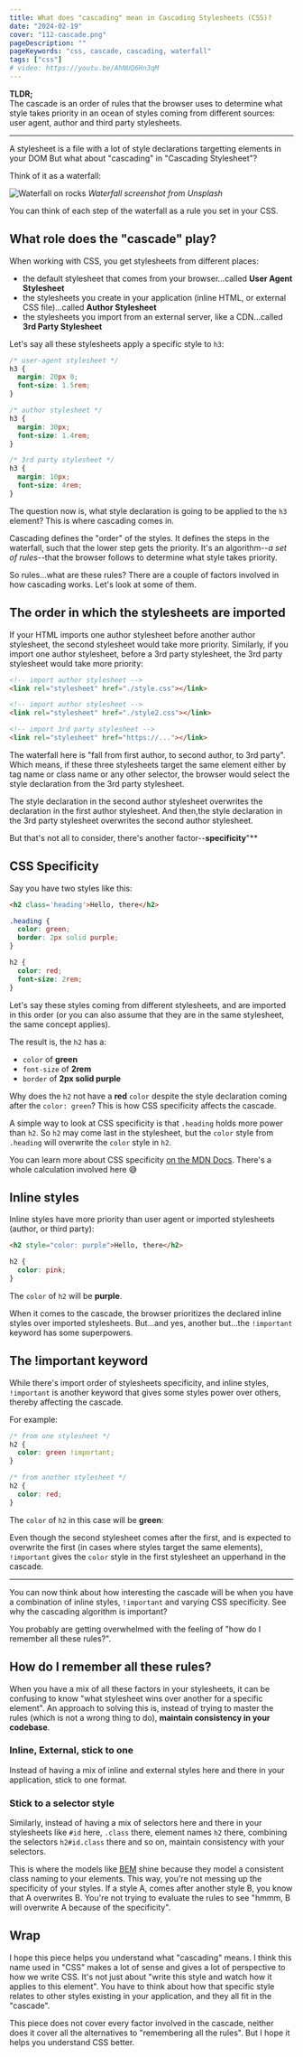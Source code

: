 ```yaml
---
title: What does "cascading" mean in Cascading Stylesheets (CSS)?
date: "2024-02-19"
cover: "112-cascade.png"
pageDescription: ""
pageKeywords: "css, cascade, cascading, waterfall"
tags: ["css"]
# video: https://youtu.be/AhNUQ6Hn3qM
---
```


**TLDR;**
<br/>
The cascade is an order of rules that the browser uses to determine what style takes priority in an ocean of styles coming from different sources: user agent, author and third party stylesheets.

---

A stylesheet is a file with a lot of style declarations targetting elements in your DOM But what about "cascading" in "Cascading Stylesheet"?

Think of it as a waterfall:

![Waterfall on rocks](https://images.unsplash.com/photo-1482685945432-29a7abf2f466?w=800&auto=format&fit=crop&q=60&ixlib=rb-4.0.3&ixid=M3wxMjA3fDB8MHxzZWFyY2h8M3x8d2F0ZXJmYWxsfGVufDB8fDB8fHww)
*Waterfall screenshot from Unsplash*

You can think of each step of the waterfall as a rule you set in your CSS.

## What role does the "cascade" play?

When working with CSS, you get stylesheets from different places:

* the default stylesheet that comes from your browser...called **User Agent Stylesheet**
* the stylesheets you create in your application (inline HTML, or external CSS file)...called **Author Stylesheet**
* the stylesheets you import from an external server, like a CDN...called **3rd Party Stylesheet**

Let's say all these stylesheets apply a specific style to `h3`:

```css
/* user-agent stylesheet */
h3 {
  margin: 20px 0;
  font-size: 1.5rem;
}
```

```css
/* author stylesheet */
h3 {
  margin: 30px;
  font-size: 1.4rem;
}
```


```css
/* 3rd party stylesheet */
h3 {
  margin: 10px;
  font-size: 4rem;
}
```

The question now is, what style declaration is going to be applied to the `h3` element? This is where cascading comes in.

Cascading defines the "order" of the styles. It defines the steps in the waterfall, such that the lower step gets the priority. It's an algorithm--*a set of rules*--that the browser follows to determine what style takes priority.

So rules...what are these rules? There are a couple of factors involved in how cascading works. Let's look at some of them.

## The order in which the stylesheets are imported

If your HTML imports one author stylesheet before another author stylesheet, the second stylesheet would take more priority. Similarly, if you import one author stylesheet, before a 3rd party stylesheet, the 3rd party stylesheet would take more priority:

```html
<!-- import author stylesheet -->
<link rel="stylesheet" href="./style.css"></link>

<!-- import author stylesheet -->
<link rel="stylesheet" href="./style2.css"></link>

<!-- import 3rd party stylesheet -->
<link rel="stylesheet" href="https://..."></link>
```

The waterfall here is "fall from first author, to second author, to 3rd party". Which means, if these three stylesheets target the same element either by tag name or class name or any other selector, the browser would select the style declaration from the 3rd party stylesheet.

The style declaration in the second author stylesheet overwrites the declaration in the first author stylesheet. And then,the style declaration in the 3rd party stylesheet overwrites the second author stylesheet.

But that's not all to consider, there's another factor--**specificity**"**

## CSS Specificity

Say you have two styles like this:

```html
<h2 class='heading'>Hello, there</h2>
```

```css
.heading {
  color: green;
  border: 2px solid purple;
}

h2 {
  color: red;
  font-size: 2rem;
}
```


Let's say these styles coming from different stylesheets, and are imported in this order (or you can also assume that they are in the same stylesheet, the same concept applies).

The result is, the `h2` has a:
* `color` of **green**
* `font-size` of **2rem**
* `border` of **2px solid purple**

Why does the `h2` not have a **red** `color` despite the style declaration coming after the `color: green`? This is how CSS specificity affects the cascade.

A simple way to look at CSS specificity is that `.heading` holds more power than `h2`. So `h2` may come last in the stylesheet, but the `color` style from `.heading` will overwrite the `color` style in `h2`.

You can learn more about CSS specificity [on the MDN Docs](https://developer.mozilla.org/en-US/docs/Web/CSS/Specificity). There's a whole calculation involved here 😅

## Inline styles


Inline styles have more priority than user agent or imported stylesheets (author, or third party):


```html
<h2 style="color: purple">Hello, there</h2>
```

```css
h2 {
  color: pink;
}
```

The `color` of `h2` will be **purple**.

When it comes to the cascade, the browser prioritizes the declared inline styles over imported stylesheets. But...and yes, another but...the `!important` keyword has some superpowers.

## The !important keyword

While there's import order of stylesheets specificity, and inline styles, `!important` is another keyword that gives some styles power over others, thereby affecting the cascade.

For example:

```css
/* from one stylesheet */
h2 {
  color: green !important;
}

/* from another stylesheet */
h2 {
  color: red;
}
```


The `color` of `h2` in this case will be **green**:


Even though the second stylesheet comes after the first, and is expected to overwrite the first (in cases where styles target the same elements), `!important` gives the `color` style in the first stylesheet an upperhand in the cascade.

---

You can now think about how interesting the cascade will be when you have a combination of inline styles, `!important` and varying CSS specificity. See why the cascading algorithm is important?

You probably are getting overwhelmed with the feeling of "how do I remember all these rules?".

## How do I remember all these rules?

When you have a mix of all these factors in your stylesheets, it can be confusing to know "what stylesheet wins over another for a specific element". An approach to solving this is, instead of trying to master the rules (which is not a wrong thing to do), **maintain consistency in your codebase**.


### Inline, External, stick to one

Instead of having a mix of inline and external styles here and there in your application, stick to one format.


### Stick to a selector style

Similarly, instead of having a mix of selectors here and there in your stylesheets like `#id` here, `.class` there, element names `h2` there, combining the selectors `h2#id.class` there and so on, maintain consistency with your selectors.

This is where the models like [BEM](https://getbem.com/) shine because they model a consistent class naming to your elements. This way, you're not messing up the specificity of your styles. If a style A, comes after another style B, you know that A overwrites B. You're not trying to evaluate the rules to see "hmmm, B will overwrite A because of the specificity".

## Wrap

I hope this piece helps you understand what "cascading" means. I think this name used in "CSS" makes a lot of sense and gives a lot of perspective to how we write CSS. It's not just about "write this style and watch how it applies to this element". You have to think about how that specific style relates to other styles existing in your application, and they all fit in the "cascade".

This piece does not cover every factor involved in the cascade, neither does it cover all the alternatives to "remembering all the rules". But I hope it helps you understand CSS better.
